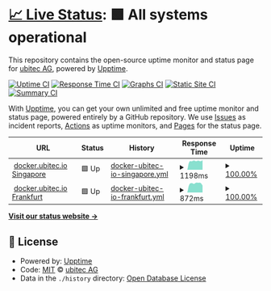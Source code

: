 # [📈 Live Status](https://status.docker.ubitec.io): <!--live status--> **🟩 All systems operational**

This repository contains the open-source uptime monitor and status page for [ubitec AG](https://ubitec.io), powered by [Upptime](https://github.com/upptime/upptime).

[![Uptime CI](https://github.com/ubitechq/docker-ubitec-io-status-page/workflows/Uptime%20CI/badge.svg)](https://github.com/upptime/upptime/actions?query=workflow%3A%22Uptime+CI%22)
[![Response Time CI](https://github.com/ubitechq/docker-ubitec-io-status-page/workflows/Response%20Time%20CI/badge.svg)](https://github.com/upptime/upptime/actions?query=workflow%3A%22Response+Time+CI%22)
[![Graphs CI](https://github.com/ubitechq/docker-ubitec-io-status-page/workflows/Graphs%20CI/badge.svg)](https://github.com/upptime/upptime/actions?query=workflow%3A%22Graphs+CI%22)
[![Static Site CI](https://github.com/ubitechq/docker-ubitec-io-status-page/workflows/Static%20Site%20CI/badge.svg)](https://github.com/upptime/upptime/actions?query=workflow%3A%22Static+Site+CI%22)
[![Summary CI](https://github.com/ubitechq/docker-ubitec-io-status-page/workflows/Summary%20CI/badge.svg)](https://github.com/upptime/upptime/actions?query=workflow%3A%22Summary+CI%22)

With [Upptime](https://upptime.js.org), you can get your own unlimited and free uptime monitor and status page, powered entirely by a GitHub repository. We use [Issues](https://github.com/ubitechq/docker-ubitec-io-status-page/issues) as incident reports, [Actions](https://github.com/ubitechq/docker-ubitec-io-status-page/actions) as uptime monitors, and [Pages](https://status.docker.ubitec.io) for the status page.

<!--start: status pages-->
<!-- This summary is generated by Upptime (https://github.com/upptime/upptime) -->
<!-- Do not edit this manually, your changes will be overwritten -->
<!-- prettier-ignore -->
| URL | Status | History | Response Time | Uptime |
| --- | ------ | ------- | ------------- | ------ |
| <img alt="" src="https://favicons.githubusercontent.com/docker-ap-southeast-1.ubitec.io" height="13"> [docker.ubitec.io Singapore](https://docker-ap-southeast-1.ubitec.io/health) | 🟩 Up | [docker-ubitec-io-singapore.yml](https://github.com/mesoneer-ag/docker-ubitec-io-status-page/commits/HEAD/history/docker-ubitec-io-singapore.yml) | <details><summary><img alt="Response time graph" src="./graphs/docker-ubitec-io-singapore/response-time-week.png" height="20"> 1198ms</summary><br><a href="https://status.docker.ubitec.io/history/docker-ubitec-io-singapore"><img alt="Response time 1273" src="https://img.shields.io/endpoint?url=https%3A%2F%2Fraw.githubusercontent.com%2Fmesoneer-ag%2Fdocker-ubitec-io-status-page%2FHEAD%2Fapi%2Fdocker-ubitec-io-singapore%2Fresponse-time.json"></a><br><a href="https://status.docker.ubitec.io/history/docker-ubitec-io-singapore"><img alt="24-hour response time 1290" src="https://img.shields.io/endpoint?url=https%3A%2F%2Fraw.githubusercontent.com%2Fmesoneer-ag%2Fdocker-ubitec-io-status-page%2FHEAD%2Fapi%2Fdocker-ubitec-io-singapore%2Fresponse-time-day.json"></a><br><a href="https://status.docker.ubitec.io/history/docker-ubitec-io-singapore"><img alt="7-day response time 1198" src="https://img.shields.io/endpoint?url=https%3A%2F%2Fraw.githubusercontent.com%2Fmesoneer-ag%2Fdocker-ubitec-io-status-page%2FHEAD%2Fapi%2Fdocker-ubitec-io-singapore%2Fresponse-time-week.json"></a><br><a href="https://status.docker.ubitec.io/history/docker-ubitec-io-singapore"><img alt="30-day response time 1212" src="https://img.shields.io/endpoint?url=https%3A%2F%2Fraw.githubusercontent.com%2Fmesoneer-ag%2Fdocker-ubitec-io-status-page%2FHEAD%2Fapi%2Fdocker-ubitec-io-singapore%2Fresponse-time-month.json"></a><br><a href="https://status.docker.ubitec.io/history/docker-ubitec-io-singapore"><img alt="1-year response time 1242" src="https://img.shields.io/endpoint?url=https%3A%2F%2Fraw.githubusercontent.com%2Fmesoneer-ag%2Fdocker-ubitec-io-status-page%2FHEAD%2Fapi%2Fdocker-ubitec-io-singapore%2Fresponse-time-year.json"></a></details> | <details><summary><a href="https://status.docker.ubitec.io/history/docker-ubitec-io-singapore">100.00%</a></summary><a href="https://status.docker.ubitec.io/history/docker-ubitec-io-singapore"><img alt="All-time uptime 100.00%" src="https://img.shields.io/endpoint?url=https%3A%2F%2Fraw.githubusercontent.com%2Fmesoneer-ag%2Fdocker-ubitec-io-status-page%2FHEAD%2Fapi%2Fdocker-ubitec-io-singapore%2Fuptime.json"></a><br><a href="https://status.docker.ubitec.io/history/docker-ubitec-io-singapore"><img alt="24-hour uptime 100.00%" src="https://img.shields.io/endpoint?url=https%3A%2F%2Fraw.githubusercontent.com%2Fmesoneer-ag%2Fdocker-ubitec-io-status-page%2FHEAD%2Fapi%2Fdocker-ubitec-io-singapore%2Fuptime-day.json"></a><br><a href="https://status.docker.ubitec.io/history/docker-ubitec-io-singapore"><img alt="7-day uptime 100.00%" src="https://img.shields.io/endpoint?url=https%3A%2F%2Fraw.githubusercontent.com%2Fmesoneer-ag%2Fdocker-ubitec-io-status-page%2FHEAD%2Fapi%2Fdocker-ubitec-io-singapore%2Fuptime-week.json"></a><br><a href="https://status.docker.ubitec.io/history/docker-ubitec-io-singapore"><img alt="30-day uptime 100.00%" src="https://img.shields.io/endpoint?url=https%3A%2F%2Fraw.githubusercontent.com%2Fmesoneer-ag%2Fdocker-ubitec-io-status-page%2FHEAD%2Fapi%2Fdocker-ubitec-io-singapore%2Fuptime-month.json"></a><br><a href="https://status.docker.ubitec.io/history/docker-ubitec-io-singapore"><img alt="1-year uptime 100.00%" src="https://img.shields.io/endpoint?url=https%3A%2F%2Fraw.githubusercontent.com%2Fmesoneer-ag%2Fdocker-ubitec-io-status-page%2FHEAD%2Fapi%2Fdocker-ubitec-io-singapore%2Fuptime-year.json"></a></details>
| <img alt="" src="https://favicons.githubusercontent.com/docker-eu-central-1.ubitec.io" height="13"> [docker.ubitec.io Frankfurt](https://docker-eu-central-1.ubitec.io/health) | 🟩 Up | [docker-ubitec-io-frankfurt.yml](https://github.com/mesoneer-ag/docker-ubitec-io-status-page/commits/HEAD/history/docker-ubitec-io-frankfurt.yml) | <details><summary><img alt="Response time graph" src="./graphs/docker-ubitec-io-frankfurt/response-time-week.png" height="20"> 872ms</summary><br><a href="https://status.docker.ubitec.io/history/docker-ubitec-io-frankfurt"><img alt="Response time 806" src="https://img.shields.io/endpoint?url=https%3A%2F%2Fraw.githubusercontent.com%2Fmesoneer-ag%2Fdocker-ubitec-io-status-page%2FHEAD%2Fapi%2Fdocker-ubitec-io-frankfurt%2Fresponse-time.json"></a><br><a href="https://status.docker.ubitec.io/history/docker-ubitec-io-frankfurt"><img alt="24-hour response time 676" src="https://img.shields.io/endpoint?url=https%3A%2F%2Fraw.githubusercontent.com%2Fmesoneer-ag%2Fdocker-ubitec-io-status-page%2FHEAD%2Fapi%2Fdocker-ubitec-io-frankfurt%2Fresponse-time-day.json"></a><br><a href="https://status.docker.ubitec.io/history/docker-ubitec-io-frankfurt"><img alt="7-day response time 872" src="https://img.shields.io/endpoint?url=https%3A%2F%2Fraw.githubusercontent.com%2Fmesoneer-ag%2Fdocker-ubitec-io-status-page%2FHEAD%2Fapi%2Fdocker-ubitec-io-frankfurt%2Fresponse-time-week.json"></a><br><a href="https://status.docker.ubitec.io/history/docker-ubitec-io-frankfurt"><img alt="30-day response time 855" src="https://img.shields.io/endpoint?url=https%3A%2F%2Fraw.githubusercontent.com%2Fmesoneer-ag%2Fdocker-ubitec-io-status-page%2FHEAD%2Fapi%2Fdocker-ubitec-io-frankfurt%2Fresponse-time-month.json"></a><br><a href="https://status.docker.ubitec.io/history/docker-ubitec-io-frankfurt"><img alt="1-year response time 813" src="https://img.shields.io/endpoint?url=https%3A%2F%2Fraw.githubusercontent.com%2Fmesoneer-ag%2Fdocker-ubitec-io-status-page%2FHEAD%2Fapi%2Fdocker-ubitec-io-frankfurt%2Fresponse-time-year.json"></a></details> | <details><summary><a href="https://status.docker.ubitec.io/history/docker-ubitec-io-frankfurt">100.00%</a></summary><a href="https://status.docker.ubitec.io/history/docker-ubitec-io-frankfurt"><img alt="All-time uptime 100.00%" src="https://img.shields.io/endpoint?url=https%3A%2F%2Fraw.githubusercontent.com%2Fmesoneer-ag%2Fdocker-ubitec-io-status-page%2FHEAD%2Fapi%2Fdocker-ubitec-io-frankfurt%2Fuptime.json"></a><br><a href="https://status.docker.ubitec.io/history/docker-ubitec-io-frankfurt"><img alt="24-hour uptime 100.00%" src="https://img.shields.io/endpoint?url=https%3A%2F%2Fraw.githubusercontent.com%2Fmesoneer-ag%2Fdocker-ubitec-io-status-page%2FHEAD%2Fapi%2Fdocker-ubitec-io-frankfurt%2Fuptime-day.json"></a><br><a href="https://status.docker.ubitec.io/history/docker-ubitec-io-frankfurt"><img alt="7-day uptime 100.00%" src="https://img.shields.io/endpoint?url=https%3A%2F%2Fraw.githubusercontent.com%2Fmesoneer-ag%2Fdocker-ubitec-io-status-page%2FHEAD%2Fapi%2Fdocker-ubitec-io-frankfurt%2Fuptime-week.json"></a><br><a href="https://status.docker.ubitec.io/history/docker-ubitec-io-frankfurt"><img alt="30-day uptime 100.00%" src="https://img.shields.io/endpoint?url=https%3A%2F%2Fraw.githubusercontent.com%2Fmesoneer-ag%2Fdocker-ubitec-io-status-page%2FHEAD%2Fapi%2Fdocker-ubitec-io-frankfurt%2Fuptime-month.json"></a><br><a href="https://status.docker.ubitec.io/history/docker-ubitec-io-frankfurt"><img alt="1-year uptime 100.00%" src="https://img.shields.io/endpoint?url=https%3A%2F%2Fraw.githubusercontent.com%2Fmesoneer-ag%2Fdocker-ubitec-io-status-page%2FHEAD%2Fapi%2Fdocker-ubitec-io-frankfurt%2Fuptime-year.json"></a></details>

<!--end: status pages-->

[**Visit our status website →**](https://status.docker.ubitec.io)

## 📄 License

- Powered by: [Upptime](https://github.com/upptime/upptime)
- Code: [MIT](./LICENSE) © [ubitec AG](https://ubitec.io)
- Data in the `./history` directory: [Open Database License](https://opendatacommons.org/licenses/odbl/1-0/)
